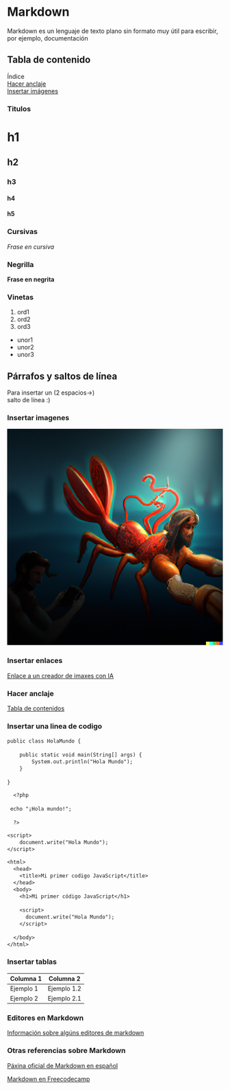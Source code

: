 
# Markdown

Markdown es un lenguaje de texto plano sin formato muy útil para escribir, por ejemplo, documentación

## Tabla de contenido

Índice  
[Hacer anclaje](#hacer-anclaje)   
[Insertar imágenes](#insertar-imagenes)  

### Titulos 

# h1  
## h2  
### h3  
#### h4  
#### h5  

### Cursivas

*Frase en cursiva*

### Negrilla

**Frase en negrita**

### Vinetas

1. ord1
2. ord2
3. ord3

* unor1
* unor2
* unor3

## Párrafos y saltos de línea

Para insertar un (2 espacios->)  
salto de línea :)

### Insertar imagenes

![Langosta Jesucristo](/imaxes/pincitas.png)


### Insertar enlaces

[Enlace a un creador de imaxes con IA](https://openai.com/dall-e-2/)


### Hacer anclaje

[Tabla de contenidos](#tabla-de-contenido)


### Insertar una linea de codigo

~~~
public class HolaMundo {

	public static void main(String[] args) {		
		System.out.println("Hola Mundo");
	}

}
~~~

~~~
  <?php
 
 echo "¡Hola mundo!";
 
  ?>
~~~

~~~
<script>
    document.write("Hola Mundo");
</script>
~~~

~~~
<html>
  <head>
    <title>Mi primer codigo JavaScript</title>
  </head>
  <body>
    <h1>Mi primer código JavaScript</h1>

    <script>
      document.write("Hola Mundo");
    </script>

  </body>
</html>
~~~

### Insertar tablas

| Columna 1 |Columna 2 |
| ----------- |----------- |
| Ejemplo 1  | Ejemplo 1.2 |
| Ejemplo 2  | Ejemplo 2.1 |


### Editores en Markdown 

[Información sobre algúns editores de markdown](https://markdown.es/editores-markdown/#Editores_Markdown_para_Windows)

### Otras referencias sobre Markdown

[Páxina oficial de Markdown en español](https://markdown.es/)

[Markdown en Freecodecamp](https://www.freecodecamp.org/news/tag/markdown/)

